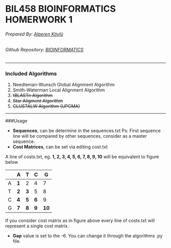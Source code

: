 # BIL458 BIOINFORMATICS HOMERWORK 1
###### Prepared By: [Alperen Köylü](https://github.com/alperenkoylu "Alperen Köylü")
###### Github Repository: [BIOINFORMATICS](https://github.com/alperenkoylu/BIOINFORMATICS "Link")
------------
### Included Algorithms
1. Needleman-Wunsch Global Alignment Algorithm
1. Smith-Waterman Local Alignment Algorithm
1. ~~tBLASTn Algorithm~~ 
1. ~~Star Aligment Algorithm~~ 
1. ~~CLUSTALW Algorithm (UPGMA)~~ 
------------
###Usage
- **Sequences**, can be determine in the sequences.txt
Ps: First sequence line will be compared by other sequences, consider as a master sequence.
- **Cost Matrices**, can be set via editing cost.txt

A line of costs.txt, eg. **1, 2, 3, 4, 5, 6, 7, 8, 9, 10** will be equivalent to figure below

|   | A | T | C | G |
| ------------ | ------------ | ------------ | ------------ | ------------ |
| A | **1** | 2 | 4 | 7 |
| T | **2** | **3** | 5 | 8 |
| C | **4** | **5** | **6** | 9 |
| G | **7** | **8** | **9** | **10** |

If you consider cost matrix as in figure above every line of costs.txt will represent a single cost matrix. 
- **Gap** value is set to the -6. You can change it through the algorithms .py file.